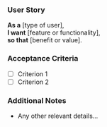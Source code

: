 ### User Story

**As a** [type of user],  
**I want** [feature or functionality],  
**so that** [benefit or value].

### Acceptance Criteria
- [ ] Criterion 1
- [ ] Criterion 2

### Additional Notes
- Any other relevant details...
